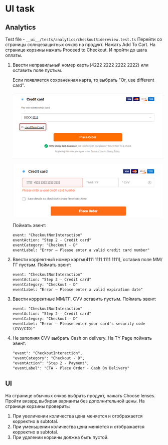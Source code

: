 # UI task

## Analytics
Test file - `__ui__/tests/analytics/checkoutSidereview.test.ts`
Перейти со страницы солнцезащитных очков на продукт. Нажать Add To Cart. 
На странице корзины нажать Proceed to Checkout. И пройти до шага оплаты.
1) Ввести неправильный номер карты(4222 2222 2222 2222) или оставить поле пустым. 

   Если появляется сохраненная карта, то выбрать "Or, use different card".

    ![img.png](images/useDifferentCard.png)

    ![img.png](images/errorCreditCard.png)
    
    Поймать эвент:
    ```
    event: "CheckoutNonInteraction"
    eventAction: "Step 2 - Credit card"
    eventCategory: "Checkout - D"
    eventLabel: "Error – Please enter a valid credit card number"
    ```

2) Ввести корректный номер карты(4111 1111 1111 1111), оставив поле ММ/ГГ пустым. Поймать эвент:
    ```
    event: "CheckoutNonInteraction"
    eventAction: "Step 2 - Credit card"
    eventCategory: "Checkout - D"
    eventLabel: "Error – Please enter a valid expiration date"
    ```

3) Ввести корректные ММ/ГГ, CVV оставить пустым. Поймать эвент: 
    ```
    event: "CheckoutNonInteraction"
    eventAction: "Step 2 - Credit card"
    eventCategory: "Checkout - D"
    eventLabel: "Error – Please enter your card's security code (CVV/CID)"
    ```
   
4) Не заполняя CVV выбрать Cash on delivery. На TY Page поймать эвент: 
    ```
    "event": "CheckoutInteraction",
    "eventCategory": "Checkout - D",
    "eventAction": "Step 2 - Payment",
    "eventLabel": "CTA - Place Order - Cash On Delivery"
    ```
   

## UI
На странице обычных очков выбрать продукт, нажать Choose lenses. Пройти визард выбирая варианты без дополнительной цены.
На странице корзины проверить:
1) При увеличении количества цена меняется и отображается корректно в subtotal.
2) При уменьшении количества цена меняется и отображается корректно в subtotal.
3) При удалении корзины должна быть пустой.